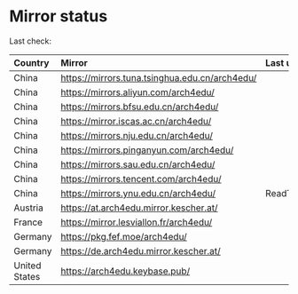 <script src="./time.js"></script>
# Mirror status
Last check: <script type="text/javascript">localize(1667560800.6454475);</script>

|Country|Mirror|Last update|
|:------|:-----|:----------|
|China|https://mirrors.tuna.tsinghua.edu.cn/arch4edu/|<script type="text/javascript">localize(1667544312);</script>|
|China|https://mirrors.aliyun.com/arch4edu/|<script type="text/javascript">localize(1667466224);</script>|
|China|https://mirrors.bfsu.edu.cn/arch4edu/|<script type="text/javascript">localize(1667544312);</script>|
|China|https://mirror.iscas.ac.cn/arch4edu/|<script type="text/javascript">localize(1667502189);</script>|
|China|https://mirrors.nju.edu.cn/arch4edu/|<script type="text/javascript">localize(1667466224);</script>|
|China|https://mirrors.pinganyun.com/arch4edu/|<script type="text/javascript">localize(1667502189);</script>|
|China|https://mirrors.sau.edu.cn/arch4edu/|<script type="text/javascript">localize(1650446957);</script>|
|China|https://mirrors.tencent.com/arch4edu/|<script type="text/javascript">localize(1667502189);</script>|
|China|https://mirrors.ynu.edu.cn/arch4edu/|ReadTimeout|
|Austria|https://at.arch4edu.mirror.kescher.at/|<script type="text/javascript">localize(1667544312);</script>|
|France|https://mirror.lesviallon.fr/arch4edu/|<script type="text/javascript">localize(1667502189);</script>|
|Germany|https://pkg.fef.moe/arch4edu/|<script type="text/javascript">localize(1667544312);</script>|
|Germany|https://de.arch4edu.mirror.kescher.at/|<script type="text/javascript">localize(1667544312);</script>|
|United States|https://arch4edu.keybase.pub/|<script type="text/javascript">localize(1667502189);</script>|

<script src="./tablefilter/tablefilter.js"></script>
<script src="./table.js"></script>
